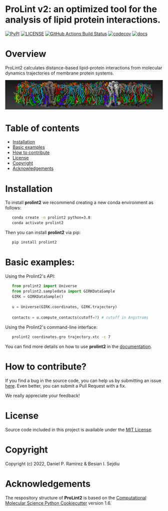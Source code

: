 ProLint v2: an optimized tool for the analysis of lipid protein interactions.
=============================================================================

[//]: # (Badges)  
[![PyPI](https://img.shields.io/pypi/v/prolint2?color=blue)](https://pypi.org/project/prolint2/)
[![LICENSE](https://img.shields.io/badge/license-MIT-blue.svg)](https://opensource.org/)
[![GitHub Actions Build Status](https://github.com/ProLint/prolint2/workflows/CI/badge.svg)](https://github.com/ProLint/prolint2/actions?query=workflow%3ACI)
[![codecov](https://codecov.io/gh/ProLint/prolint2/graph/badge.svg)](https://app.codecov.io/gh/ProLint/prolint2)
[![docs](https://readthedocs.org/projects/prolint2/badge/?version=latest)](https://prolint2.readthedocs.io/en/latest/?badge=latest)

Overview
========
ProLint2 calculates distance-based lipid-protein interactions from molecular dynamics trajectories of membrane protein systems.

![](docs/_static/fvg.png)

Table of contents
=================
- [Installation](#installation)
- [Basic examples](#basic-examples)
- [How to contribute](#how-to-contribute)
- [License](#license)
- [Copyright](#copyright)
- [Acknowledgements](#acknowledgements)

Installation
============
To install **prolint2** we recommend creating a new conda environment as follows:

``` bash
   conda create -n prolint2 python=3.8 
   conda activate prolint2
```

Then you can install **prolint2** via pip:

``` bash
   pip install prolint2
```

Basic examples:
===============

Using the Prolint2's API:

``` python
   from prolint2 import Universe
   from prolint2.sampledata import GIRKDataSample
   GIRK = GIRKDataSample()

   u = Universe(GIRK.coordinates, GIRK.trajectory)

   contacts = u.compute_contacts(cutoff=7) # cutoff in Angstroms
```
      
Using the Prolint2's command-line interface:

``` bash
   prolint2 coordinates.gro trajectory.xtc -c 7 
```

You can find more details on how to use **prolint2** in the [documentation](https://prolint2.readthedocs.io/en/latest/index.html).

How to contribute?
==================
If you find a bug in the source code, you can help us by submitting an issue [here](https://github.com/ProLint/prolint2/issues). Even better, you can submit a Pull Request with a fix. 

We really appreciate your feedback!

License 
=======

Source code included in this project is available under the [MIT License](https://opensource.org/licenses/MIT).

Copyright
=========
Copyright (c) 2022, Daniel P. Ramirez & Besian I. Sejdiu


Acknowledgements
================ 
The respository structure of **ProLint2** is based on the [Computational Molecular Science Python Cookiecutter](https://github.com/molssi/cookiecutter-cms) version 1.6.

